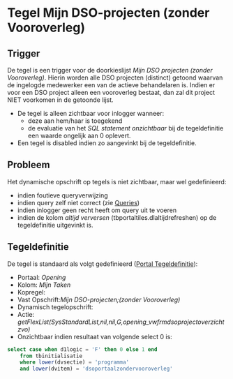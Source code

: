 # Tegel Mijn DSO-projecten (zonder Vooroverleg)

## Trigger

De tegel is een trigger voor de doorkieslijst *Mijn DSO projecten (zonder Vooroverleg)*. Hierin worden alle DSO projecten (distinct) getoond waarvan de ingelogde medewerker een van de actieve behandelaren is. Indien er voor een DSO project alleen een vooroverleg bestaat, dan zal dit project NIET voorkomen in de getoonde lijst.

  * De tegel is alleen zichtbaar voor inlogger wanneer:
    * deze aan hem/haar is toegekend
    * de evaluatie van het *SQL statement onzichtbaar* bij de tegeldefinitie een waarde ongelijk aan 0 oplevert.
  * Een tegel is disabled indien zo aangevinkt bij de tegeldefinitie.

## Probleem

Het dynamische opschrift op tegels is niet zichtbaar, maar wel gedefinieerd:

  * indien foutieve queryverwijzing
  * indien query zelf niet correct (zie [Queries](/instellen_inrichten/queries.md))
  * indien inlogger geen recht heeft om query uit te voeren
  * indien de kolom *altijd verversen* (tbportaltiles.dlaltijdrefreshen) op de tegeldefinitie uitgevinkt is.

## Tegeldefinitie

De tegel is standaard als volgt gedefinieerd ([Portal Tegeldefinitie](/instellen_inrichten/portaldefinitie/portal_tegel.md)):

  * Portaal: *Opening*
  * Kolom: *Mijn Taken*
  * Kopregel:
  * Vast Opschrift:*Mijn DSO-projecten;(zonder Vooroverleg)*
  * Dynamisch tegelopschrift:
  * Actie: *getFlexList(SysStandardList,nil,nil,G,opening_vwfrmdsoprojectoverzichtzvo)*
  * Onzichtbaar indien resultaat van volgende select 0 is:
```sql
select case when d1logic = 'F' then 0 else 1 end
    from tbinitialisatie
    where lower(dvsectie) = 'programma'
    and lower(dvitem) = 'dsoportaalzondervooroverleg'
```

